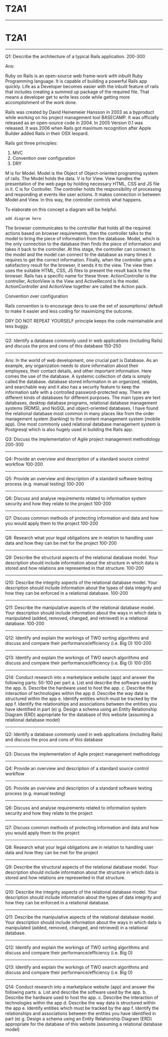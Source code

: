 # T2A1
---
# T2A1
---
Q1: Describe the architecture of a typical Rails application. 200-300

Ans: 
  
  Ruby on Rails is an open-source web frame-work with inbuilt Ruby Programming language. It is capable of building a powerful Rails app quickly. Life as a Developer becomes easier with the inbuilt feature of rails that includes creating a summed up package of the required file. That means a developer get to write less code while getting more accomplishment of the work done.
  
  Rails was created by  David Heinemeier Hansson in 2003 as a byproduct while working on his project management tool BASECAMP. It was officially released as an open-source code in 2004. In 2005 Version 0.1 was released. It was 2006 when Rails got maximum recognition after Apple Builder added Rails in their OSX leopard.

Rails got three principles: 
1. MVC
2. Convention over configuration
3. DRY

M is for Model. Model is the Object of Object-oriented programing system of rails. The Model holds the data.
V is for View. View handles the presentation of the web page by holding necessary HTML, CSS and JS file in it.
C is for Controller. The controller holds the responsibility of processing and responding at events like user actions. It makes connection in between Model and View. In this way, the controller controls what happens. 

To elaborate on this concept a diagram will be helpful.

    add diagram here

The browser communicates to the controller that holds all the required actions based on browser requirements, then the controller talks to the model to bring the piece of information from the database. Model, which is the only connection to the database then finds the piece of information and takes it back to the controller. At this stage, the controller can connect to the model and the model can connect to the database as many times it requires to get the correct information. Finally, when the controller gets a satisfactory result for the browser, it sends it to the view. The view then uses the suitable HTML, CSS, JS files to present the result back to the browser.
 Rails has a specific name for these three: ActionController is the controller, ActionView is the View and ActiveRecord is the model. ActionController and ActionView together are called the Action pack.


Convention over configuration 

Rails convention is to encourage devs to use the set of assumptions/ default to make it easier and less coding for maximizing the outcome.

DRY 
DO NOT REPEAT YOURSELF principle keeps the code maintainable and less buggy.

  
---


Q2: Identify a database commonly used in web applications (including Rails) and discuss the pros and cons of this database 150-250

---

Ans: 
  In the world of web development, one crucial part is Database. As an example, any organization needs to store information about their employees, their contact details, and other important information.  Here comes the use of the database. A systemic collection of data is simply called the database. database stored information in an organized, reliable, and searchable way and it also has a security feature to keep the information safe with a controlled password-protected way. There are different kinds of databases for different purposes. The main types are text databases, desktop database programs, relational database management systems (RDMS), and NoSQL and object-oriented databases.
 I have found the relational database most common in many places like from the order management system (banking) to the content management system (mobile app). One most commonly used relational database management system is Postgresql which is also hugely used in building the Rails app.


Q3: Discuss the implementation of Agile project management methodology 200-300

---


Q4: Provide an overview and description of a standard source control workflow 100-200

---


Q5: Provide an overview and description of a standard software testing process (e.g. manual testing) 100-200

---


Q6: Discuss and analyse requirements related to information system security and how they relate to the project 100-200

---


Q7: Discuss common methods of protecting information and data and how you would apply them to the project 100-200

---


Q8: Research what your legal obligations are in relation to handling user data and how they can be met for the project 100-200

---


Q9: Describe the structural aspects of the relational database model. Your description should include information about the structure in which data is stored and how relations are represented in that structure. 100-200

---


Q10: Describe the integrity aspects of the relational database model. Your description should include information about the types of data integrity and how they can be enforced in a relational database. 100-200

---


Q11: Describe the manipulative aspects of the relational database model. Your description should include information about the ways in which data is manipulated (added, removed, changed, and retrieved) in a relational database. 100-200

---


Q12: Identify and explain the workings of TWO sorting algorithms and discuss and compare their performance/efficiency (i.e. Big O) 100-200

---


Q13: Identify and explain the workings of TWO search algorithms and discuss and compare their performance/efficiency (i.e. Big O) 100-200

---


Q14: Conduct research into a marketplace website (app) and answer the following parts: 50-100 per part
  a. List and describe the software used by the app.
  b. Describe the hardware used to host the app.
  c. Describe the interaction of technologies within the app
  d. Describe the way data is structured within the app
  e. Identify entities which must be tracked by the app
  f. Identify the relationships and associations between the entities you have identified in part (e)
  g. Design a schema using an Entity Relationship Diagram (ERD) appropriate for the database of this website (assuming a relational database model)




---


Q2: Identify a database commonly used in web applications (including Rails) and discuss the pros and cons of this database

---


Q3: Discuss the implementation of Agile project management methodology

---


Q4: Provide an overview and description of a standard source control workflow

---


Q5: Provide an overview and description of a standard software testing process (e.g. manual testing)

---


Q6: Discuss and analyse requirements related to information system security and how they relate to the project

---


Q7: Discuss common methods of protecting information and data and how you would apply them to the project

---


Q8: Research what your legal obligations are in relation to handling user data and how they can be met for the project

---


Q9: Describe the structural aspects of the relational database model. Your description should include information about the structure in which data is stored and how relations are represented in that structure.

---


Q10: Describe the integrity aspects of the relational database model. Your description should include information about the types of data integrity and how they can be enforced in a relational database.

---


Q11: Describe the manipulative aspects of the relational database model. Your description should include information about the ways in which data is manipulated (added, removed, changed, and retrieved) in a relational database.

---


Q12: Identify and explain the workings of TWO sorting algorithms and discuss and compare their performance/efficiency (i.e. Big O)

---


Q13: Identify and explain the workings of TWO search algorithms and discuss and compare their performance/efficiency (i.e. Big O)

---


Q14: Conduct research into a marketplace website (app) and answer the following parts:  a. List and describe the software used by the app.
  b. Describe the hardware used to host the app.
  c. Describe the interaction of technologies within the app
  d. Describe the way data is structured within the app
  e. Identify entities which must be tracked by the app
  f. Identify the relationships and associations between the entities you have identified in part (e)
  g. Design a schema using an Entity Relationship Diagram (ERD) appropriate for the database of this website (assuming a relational database model)